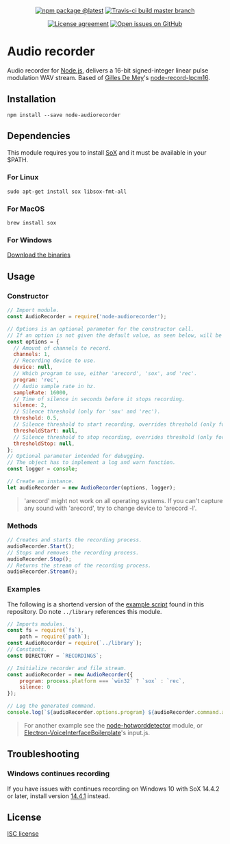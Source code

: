 <div align="center">
  
  [![npm package @latest](https://img.shields.io/npm/v/node-audiorecorder.svg?label=npm@latest&style=flat-square&maxAge=3600)](https://npmjs.com/package/node-audiorecorder)
  [![Travis-ci build master branch](https://img.shields.io/travis-ci/RedKenrok/node-audiorecorder.svg?label=test%20status&branch=master&style=flat-square&maxAge=3600)](https://travis-ci.org/RedKenrok/node-audiorecorder)
  
  [![License agreement](https://img.shields.io/github/license/redkenrok/node-audiorecorder.svg?style=flat-square&maxAge=86400)](https://github.com/redkenrok/node-audiorecorder/blob/master/LICENSE)
  [![Open issues on GitHub](https://img.shields.io/github/issues/redkenrok/node-audiorecorder.svg?style=flat-square&maxAge=86400)](https://github.com/redkenrok/node-audiorecorder/issues)
  
</div>

# Audio recorder
Audio recorder for [Node.js](https://nodejs.org/), delivers a 16-bit signed-integer linear pulse modulation WAV stream. Based of [Gilles De Mey](https://github.com/gillesdemey)'s [node-record-lpcm16](https://github.com/gillesdemey/node-record-lpcm16).

## Installation
```
npm install --save node-audiorecorder
```

## Dependencies
This module requires you to install [SoX](http://sox.sourceforge.net/) and it must be available in your $PATH.

### For Linux
```
sudo apt-get install sox libsox-fmt-all
```

### For MacOS
```
brew install sox
```

### For Windows
[Download the binaries](http://sourceforge.net/projects/sox/files/latest/download)

## Usage

### Constructor
```javascript
// Import module.
const AudioRecorder = require('node-audiorecorder');

// Options is an optional parameter for the constructor call.
// If an option is not given the default value, as seen below, will be used.
const options = {
  // Amount of channels to record.
  channels: 1,
  // Recording device to use.
  device: null,
  // Which program to use, either 'arecord', 'sox', and 'rec'.
  program: 'rec',
  // Audio sample rate in hz.
  sampleRate: 16000,
  // Time of silence in seconds before it stops recording.
  silence: 2,
  // Silence threshold (only for 'sox' and 'rec').
  threshold: 0.5,
  // Silence threshold to start recording, overrides threshold (only for 'sox' and 'rec').
  thresholdStart: null,
  // Silence threshold to stop recording, overrides threshold (only for 'sox' and 'rec').
  thresholdStop: null,
};
// Optional parameter intended for debugging.
// The object has to implement a log and warn function.
const logger = console;

// Create an instance.
let audioRecorder = new AudioRecorder(options, logger);
```

> 'arecord' might not work on all operating systems. If you can't capture any sound with 'arecord', try to change device to 'arecord -l'.

### Methods
```javascript
// Creates and starts the recording process.
audioRecorder.Start();
// Stops and removes the recording process.
audioRecorder.Stop();
// Returns the stream of the recording process.
audioRecorder.Stream();
```

### Examples

The following is a shortend version of the [example script](https://github.com/RedKenrok/node-audiorecorder/blob/master/example/example.js) found in this repository.  Do note `../library` references this module.

```JavaScript
// Imports modules.
const fs = require(`fs`),
	path = require(`path`);
const AudioRecorder = require(`../library`);
// Constants.
const DIRECTORY = `RECORDINGS`;

// Initialize recorder and file stream.
const audioRecorder = new AudioRecorder({
	program: process.platform === `win32` ? `sox` : `rec`,
	silence: 0
});

// Log the generated command.
console.log(`${audioRecorder.options.program} ${audioRecorder.command.arguments.join(` `)}`);
```

> For another example see the [node-hotworddetector](https://github.com/RedKenrok/node-hotworddetector) module, or [Electron-VoiceInterfaceBoilerplate](https://github.com/RedKenrok/Electron-VoiceInterfaceBoilerplate)'s input.js.

## Troubleshooting

### Windows continues recording
If you have issues with continues recording on Windows 10 with SoX 14.4.2 or later, install version [14.4.1](https://sourceforge.net/projects/sox/files/sox/14.4.1/) instead.

## License

[ISC license](https://github.com/redkenrok/node-audiorecorder/blob/master/LICENSE)